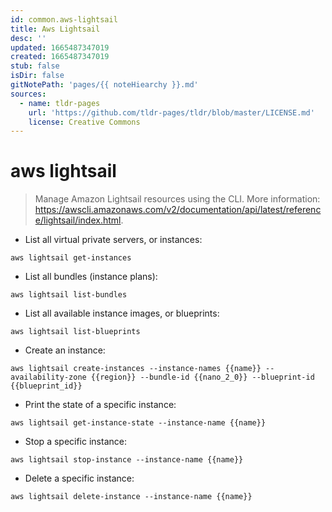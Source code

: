 ```yaml
---
id: common.aws-lightsail
title: Aws Lightsail
desc: ''
updated: 1665487347019
created: 1665487347019
stub: false
isDir: false
gitNotePath: 'pages/{{ noteHiearchy }}.md'
sources:
  - name: tldr-pages
    url: 'https://github.com/tldr-pages/tldr/blob/master/LICENSE.md'
    license: Creative Commons
---
```

# aws lightsail

> Manage Amazon Lightsail resources using the CLI.
> More information: <https://awscli.amazonaws.com/v2/documentation/api/latest/reference/lightsail/index.html>.

- List all virtual private servers, or instances:

`aws lightsail get-instances`

- List all bundles (instance plans):

`aws lightsail list-bundles`

- List all available instance images, or blueprints:

`aws lightsail list-blueprints`

- Create an instance:

`aws lightsail create-instances --instance-names {{name}} --availability-zone {{region}} --bundle-id {{nano_2_0}} --blueprint-id {{blueprint_id}}`

- Print the state of a specific instance:

`aws lightsail get-instance-state --instance-name {{name}}`

- Stop a specific instance:

`aws lightsail stop-instance --instance-name {{name}}`

- Delete a specific instance:

`aws lightsail delete-instance --instance-name {{name}}`


